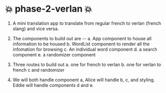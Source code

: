 # 💥 phase-2-verlan 💥

1. A mini translation app to translate from regular french to verlan (french slang) and vice versa.

2. The components to build out are --
   a. App component to house all information to be housed
   b. WordList component to render all the infomation for browsing
   c. An individual word component
   d. a search component
   e. a randomizer component

3. Three routes to build out
   a. one for french to verlan
   b. one for verlan to french
   c and randomizer

4. We will both handle component a, Alice will handle b, c, and styling. Eddie will handle components d and e.
